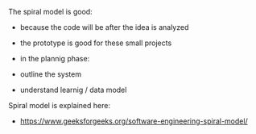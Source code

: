 The spiral model is good:
- because the code will be after the idea is analyzed
- the prototype is good for these small projects

- in the plannig phase:
- outline the system
- understand learnig / data model

Spiral model is explained here:
- https://www.geeksforgeeks.org/software-engineering-spiral-model/
